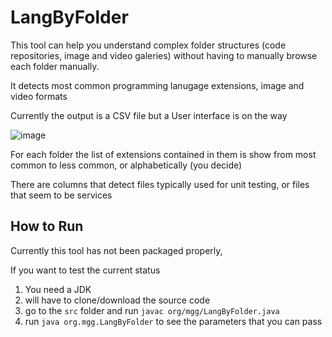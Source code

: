 # LangByFolder
This tool can help you understand complex folder structures (code repositories, image and video galeries) without having to manually browse each folder manually.

It detects most common programming lanugage extensions, image and video formats

Currently the output is a CSV file but a User interface is on the way

![image](https://user-images.githubusercontent.com/2321661/177031364-db2e0634-4a3f-4ee7-a894-11b72d6ca5e9.png)

For each folder the list of extensions contained in them is show from most common to less common, or alphabetically (you decide)

There are columns that detect files typically used for unit testing, or files that seem to be services

## How to Run

Currently this tool has not been packaged properly, 

If you want to test the current status 

1. You need a JDK
2. will have to clone/download the source code 
3. go to the `src` folder and run `javac org/mgg/LangByFolder.java`
4. run `java org.mgg.LangByFolder` to see the parameters that you can pass 
